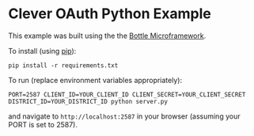Clever OAuth Python Example
==========================

This example was built using the the [Bottle Microframework](http://bottlepy.org/docs/dev/index.html).


To install (using [pip](https://pypi.python.org/pypi/pip)):

`pip install -r requirements.txt`

To run (replace environment variables appropriately):

`PORT=2587 CLIENT_ID=YOUR_CLIENT_ID CLIENT_SECRET=YOUR_CLIENT_SECRET DISTRICT_ID=YOUR_DISTRICT_ID python server.py`

and navigate to `http://localhost:2587` in your browser (assuming your PORT is set to 2587).
